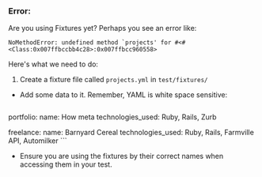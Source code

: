 ### Error:

Are you using Fixtures yet? Perhaps you see an error like:

    NoMethodError: undefined method `projects' for #<#<Class:0x007ffbccbb4c28>:0x007ffbcc960558>

Here's what we need to do:

1. Create a fixture file called `projects.yml` in `test/fixtures/`

- Add some data to it. Remember, YAML is white space sensitive:

    ```YAML
 portfolio:
    name: How meta
    technologies_used: Ruby, Rails, Zurb

 freelance:
    name: Barnyard Cereal
    technologies_used: Ruby, Rails, Farmville API, Automilker
    ```

- Ensure you are using the fixtures by their correct names when accessing them in your test.
